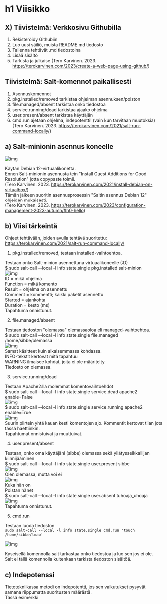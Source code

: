 # h1 Viisikko

## X) Tiivistelmä: Verkkosivu Githubilla

1. Rekisteröidy Githubiin
2. Luo uusi säiliö, muista README.md tiedosto
3. Tallenna tehtävät .md tiedostoina
4. Lisää sisältö
5. Tarkista ja julkaise
(Tero Karvinen. 2023. https://terokarvinen.com/2023/create-a-web-page-using-github/)

## Tiivistelmä: Salt-komennot paikallisesti
1. Asennuskomennot
2. pkg.installed/removed tarkistaa ohjelman asennuksen/poiston
3. file.managed/absent tarkistaa onko tiedostoa
4. service.running/dead tarkistaa ajaako ohjelma
5. user.present/absent tarkistaa käyttäjän
6. cmd.run ajetaan ohjelma, indepotentti! (vain kun tarvitaan muutoksia)
(Tero Karvinen. 2023. https://terokarvinen.com/2021/salt-run-command-locally/)

## a) Salt-minionin asennus koneelle

![img](./ins.png)

Käytän Debian 12-virtuaalikonetta.  
Ennen Salt-minionin asennusta tein "Install Guest Additions for Good Resolution" jotta copypaste toimii.  
(Tero Karvinen. 2023. https://terokarvinen.com/2021/install-debian-on-virtualbox/)  
Tämän jälkeen suoritin asennusprosessin "Saltin asennus Debian 12" ohjeiden mukaisesti.  
(Tero Karvinen. 2023. https://terokarvinen.com/2023/configuration-management-2023-autumn/#h0-hello)  

## b) Viisi tärkeintä

Ohjeet tehtävään, joiden avulla tehtävä suoritettu: https://terokarvinen.com/2021/salt-run-command-locally/  
1. pkg.installed/removed, testaan installed-vaihtoehtoa.
   
Testaan onko Salt-minion asennettuna virtuaalikoneelle (:D)  
$ sudo salt-call --local -l info state.single pkg.installed salt-minion    
![img](./lol.png)   
ID = mikä ohjelma   
Function = mikä komento   
Result = ohjelma on asennettu   
Comment = kommentti; kaikki paketit asennettu   
Started = ajankohta   
Duration = kesto (ms)    
Tapahtuma onnistunut.   

2. file.managed/absent

Testaan tiedoston "olemassa" olemassaoloa eli managed-vaihtoehtoa.   
$ sudo salt-call --local -l info state.single file.managed /home/sibbe/olemassa   
![img](./shh.png)   
Samat käsitteet kuin aikaisemmassa kohdassa.   
INFO-tekstit kertovat mitä tapahtuu   
WARNING ilmaisee kohdat, joita ei ole määritelty   
Tiedosto on olemassa.   

3. service.running/dead
   
Testaan Apache2:lla molemmat komentovaihtoehdot   
$ sudo salt-call --local -l info state.single service.dead apache2 enable=False   
![img](./kolmas.png)   
$ sudo salt-call --local -l info state.single service.running apache2 enable=True   
![img](./neljas.png)   
Suurin piirtein yhtä kauan kesti komentojen ajo. Kommentit kertovat tilan jota tässä haettiinkin.   
Tapahtumat onnistuivat ja muuttuivat.   

4. user.present/absent

Testaan, onko oma käyttäjäni (sibbe) olemassa sekä yllätysseikkailijan kiinnijääminen   
$ sudo salt-call --local -l info state.single user.present sibbe   
![img](./olen.png)   
Olen olemassa, mutta voi ei   
![img](./no.png)   
Kuka hän on   
Poistan hänet   
$ sudo salt-call --local -l info state.single user.absent tuhoaja_uhoaja   
![img](./jes.png)   
Tapahtuma onnistunut.   

5. cmd.run

Testaan luoda tiedoston   
```sudo salt-call --local -l info state.single cmd.run 'touch /home/sibbe/lmao'```   

![img](./juu.png)   

Kyseisellä komennolla salt tarkastaa onko tiedostoa ja luo sen jos ei ole.   
Salt ei tällä komennolla kuitenkaan tarkista tiedoston sisältöä.   

## c) Indepotenssi   

Tietotekniikassa metodi on indepotentti, jos sen vaikutukset pysyvät samana riippumatta suoritusten määrästä.   
Tässä esimerkki   

